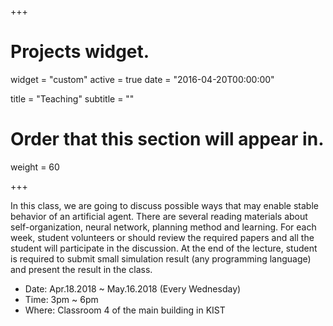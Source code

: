 +++
# Projects widget.
widget = "custom"
active = true
date = "2016-04-20T00:00:00"

title = "Teaching"
subtitle = ""

# Order that this section will appear in.
weight = 60

+++

In this class, we are going to discuss possible ways that may enable stable behavior of an artificial agent. There are several reading materials about self-organization, neural network, planning method and learning. For each week, student volunteers or should review the required papers and all the student will participate in the discussion. At the end of the lecture, student is required to submit small simulation result (any programming language) and present the result in the class.

- Date: Apr.18.2018 ~ May.16.2018 (Every Wednesday)
- Time: 3pm ~ 6pm
- Where: Classroom 4 of the main building in KIST
